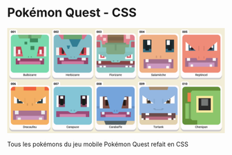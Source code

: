 # Pokémon Quest - CSS

<img alt="Preview" src="https://github.com/NicolasHeine/pokemon-quest/blob/master/preview.jpg?raw=true" />

Tous les pokémons du jeu mobile Pokémon Quest refait en CSS